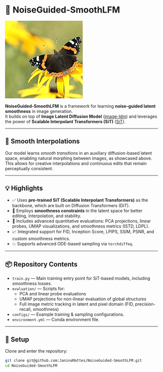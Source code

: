 # 🚀 NoiseGuided-SmoothLFM

![Smooth Interpolation Example](assets/readme/pair_04.gif)

**NoiseGuided-SmoothLFM** is a framework for learning **noise-guided latent smoothness** in image generation.  
It builds on top of **Image Latent Diffusion Model** ([image-ldm](https://github.com/joh-schb/image-ldm)) and leverages the power of **Scalable Interpolant Transformers (SiT)** ([SiT](https://github.com/willisma/SiT)).

---

## 🌊 Smooth Interpolations

Our model learns *smooth transitions* in an auxiliary diffusion-based latent space, enabling natural morphing between images, as showcased above.  
This allows for creative interpolations and continuous edits that remain perceptually consistent.

---

## 💡 Highlights

- ✅ Uses **pre-trained SiT (Scalable Interpolant Transformers)** as the backbone, which are built on Diffusion Transformers (DiT).
- 🧊 Employs **smoothness constraints** in the latent space for better editing, interpolation, and stability.
- 🔬 Includes advanced quantitative evaluations: PCA projections, linear probes, UMAP visualizations, and smoothness metrics (ISTD, LDPL).
- 📈 Integrated support for FID, Inception Score, LPIPS, SSIM, PSNR, and custom smoothness metrics.
- 💥 Supports advanced ODE-based sampling via `torchdiffeq`.

---

## 📦 Repository Contents

- `train.py` — Main training entry point for SiT-based models, including smoothness losses.
- `evaluation/` — Scripts for:
  - PCA and linear probe evaluations
  - UMAP projections for non-linear evaluation of global structures
  - Full image metric tracking in latent and pixel domain (FID, precision-recall, smoothness)
- `configs/` — Example training & sampling configurations.
- `environment.yml` — Conda environment file.

---

## 🔧 Setup

Clone and enter the repository:

```bash
git clone git@github.com:JaninaMattes/NoiseGuided-SmoothLFM.git
cd NoiseGuided-SmoothLFM
